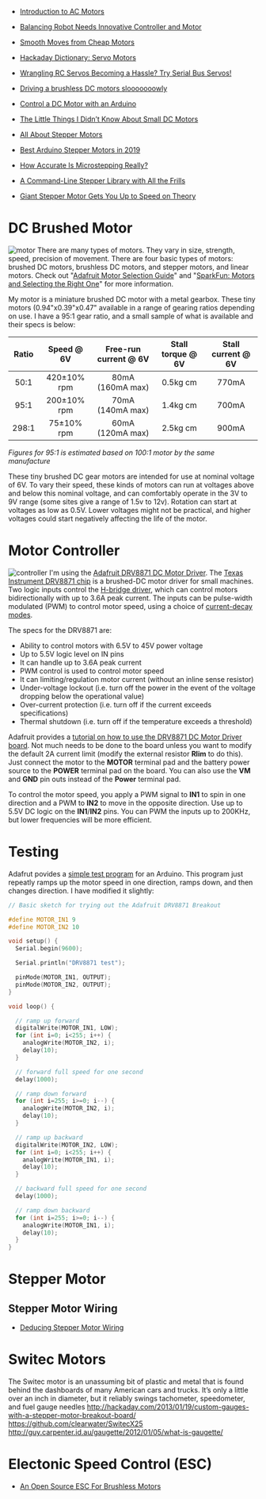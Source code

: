 
* [Introduction to AC Motors](http://www.allaboutcircuits.com/textbook/alternating-current/chpt-13/introduction-ac-motors/)
* [Balancing Robot Needs Innovative Controller and Motor](http://hackaday.com/2017/05/18/balancing-robot-needs-innovative-controller-and-motor/)
* [Smooth Moves from Cheap Motors](https://hackaday.com/2018/11/16/smooth-moves-from-cheap-motors/)

* [Hackaday Dictionary: Servo Motors](https://hackaday.com/2016/03/24/hackaday-dictionary-servo-motors/)
* [Wrangling RC Servos Becoming a Hassle? Try Serial Bus Servos!](https://hackaday.com/2018/07/05/wrangling-rc-servos-becoming-a-hassle-try-serial-bus-servos/)

* [Driving a brushless DC motors slooooooowly](http://hackaday.com/2015/04/20/driving-a-brushless-dc-motor-sloooooooowly/)
* [Control a DC Motor with an Arduino](http://www.allaboutcircuits.com/projects/control-a-motor-with-an-arduino/)
* [The Little Things I Didn’t Know About Small DC Motors](http://hackaday.com/2016/10/17/the-little-things-i-didnt-know-about-small-dc-motors/)

* [All About Stepper Motors](https://learn.adafruit.com/all-about-stepper-motors)
* [Best Arduino Stepper Motors in 2019 ](https://all3dp.com/1/best-arduino-stepper-motors/)
* [How Accurate Is Microstepping Really?](http://hackaday.com/2016/08/29/how-accurate-is-microstepping-really/)
* [A Command-Line Stepper Library with All the Frills](http://hackaday.com/2017/03/05/a-command-line-stepper-library-with-all-the-frills/)
* [Giant Stepper Motor Gets You Up to Speed on Theory](http://hackaday.com/2015/08/20/giant-stepper-motor-gets-you-up-to-speed-on-theory/)






# DC Brushed Motor
![motor](http://www.robotshop.com/media/catalog/product/cache/1/image/800x800/9df78eab33525d08d6e5fb8d27136e95/p/o/pololu-30-1-micro-metal-gearmotor-mp.jpg "Micro Metal Gear Motor")
There are many types of motors.
They vary in size, strength, speed, precision of movement.
There are four basic types of motors:
brushed DC motors, brushless DC motors, and stepper motors, and linear motors.
Check out "[Adafruit Motor Selection Guide][05]"
and "[SparkFun: Motors and Selecting the Right One][06]" for more information.

My motor is a miniature brushed DC motor with a metal gearbox.
These tiny motors (0.94"x0.39"x0.47" available in a range of gearing ratios depending on use.
I have a 95:1 gear ratio, and a small sample of what is available and their specs is below:

| Ratio |  Speed @ 6V | Free-run current @ 6V | Stall torque @ 6V | Stall current @ 6V |
|:-----:|:-----------:|:---------------------:|:-----------------:|:------------------:|
|  50:1 | 420±10% rpm |    80mA (160mA max)   |      0.5kg cm     |       770mA        |
|  95:1 | 200±10% rpm |    70mA (140mA max)   |      1.4kg cm     |       700mA        |
| 298:1 |  75±10% rpm |    60mA (120mA max)   |      2.5kg cm     |       900mA        |
_Figures for 95:1 is estimated based on 100:1 motor by the same manufacture_

These tiny brushed DC gear motors are intended for use at nominal voltage of 6V.
To vary their speed, these kinds of motors can run at voltages above and below this nominal voltage,
and can comfortably operate in the 3V to 9V range
(some sites give a range of 1.5v to 12v).
Rotation can start at voltages as low as 0.5V.
Lower voltages might not be practical,
and higher voltages could start negatively affecting the life of the motor.

# Motor Controller
![controller](https://cdn-shop.adafruit.com/1200x900/3190-01.jpg "Adafruit DRV8871 DC Motor Driver")
I'm using the [Adafruit DRV8871 DC Motor Driver][01].
The [Texas Instrument DRV8871 chip][02] is a brushed-DC motor driver for small machines.
Two logic inputs control the [H-bridge driver][03], which can control motors bidirectionally
with up to 3.6A peak current.
The inputs can be pulse-width modulated (PWM) to control motor speed,
using a choice of [current-decay modes][04].

The specs for the DRV8871 are:

* Ability to control motors with 6.5V to 45V power voltage
* Up to 5.5V logic level on IN pins
* It can handle up to 3.6A peak current
* PWM control is used to control motor speed
* It can limiting/regulation motor current (without an inline sense resistor)
* Under-voltage lockout (i.e. turn off the power in the event of the voltage dropping below the operational value)
* Over-current protection (i.e. turn off if the current exceeds specifications)
* Thermal shutdown (i.e. turn off if the temperature exceeds a threshold)

Adafruit provides a [tutorial on how to use the DRV8871 DC Motor Driver board][07].
Not much needs to be done to the board unless you want to modify the default 2A current limit
(modify the external resistor **Rlim** to do this).
Just connect the motor to the **MOTOR** terminal pad
and the battery power source to the **POWER** terminal pad on the board.
You can also use the **VM** and **GND** pin outs
instead of the **Power** terminal pad.

To control the motor speed,
you apply a PWM signal to **IN1**  to spin in one direction
and a PWM to **IN2** to move in the opposite direction.
Use up to 5.5V DC logic on the **IN1**/**IN2** pins.
You can PWM the inputs up to 200KHz, but lower frequencies will be more efficient.

# Testing
Adafrut povides a [simple test program][08] for an Arduino.
This program just repeatly ramps up the motor speed in one direction,
ramps down, and then changes direction.
I have modified it slightly:

```cpp
// Basic sketch for trying out the Adafruit DRV8871 Breakout

#define MOTOR_IN1 9
#define MOTOR_IN2 10

void setup() {
  Serial.begin(9600);

  Serial.println("DRV8871 test");

  pinMode(MOTOR_IN1, OUTPUT);
  pinMode(MOTOR_IN2, OUTPUT);
}

void loop() {

  // ramp up forward
  digitalWrite(MOTOR_IN1, LOW);
  for (int i=0; i<255; i++) {
    analogWrite(MOTOR_IN2, i);
    delay(10);
  }

  // forward full speed for one second
  delay(1000);

  // ramp down forward
  for (int i=255; i>=0; i--) {
    analogWrite(MOTOR_IN2, i);
    delay(10);
  }

  // ramp up backward
  digitalWrite(MOTOR_IN2, LOW);
  for (int i=0; i<255; i++) {
    analogWrite(MOTOR_IN1, i);
    delay(10);
  }

  // backward full speed for one second
  delay(1000);

  // ramp down backward
  for (int i=255; i>=0; i--) {
    analogWrite(MOTOR_IN1, i);
    delay(10);
  }
}
```

# Stepper Motor
## Stepper Motor Wiring
* [Deducing Stepper Motor Wiring](https://hackaday.com/2019/07/25/deducing-stepper-motor-wiring/)

# Switec Motors
The Switec motor is an unassuming bit of plastic and metal that is found behind the dashboards of many American cars and trucks. It’s only a little over an inch in diameter, but it reliably swings tachometer, speedometer, and fuel gauge needles
http://hackaday.com/2013/01/19/custom-gauges-with-a-stepper-motor-breakout-board/
https://github.com/clearwater/SwitecX25
http://guy.carpenter.id.au/gaugette/2012/01/05/what-is-gaugette/

# Electonic Speed Control (ESC)
* [An Open Source ESC For Brushless Motors](https://hackaday.com/2019/05/15/an-open-source-esc-for-brushless-motors/)



[01]:https://www.adafruit.com/products/3190
[02]:http://www.ti.com/lit/ds/symlink/drv8871.pdf
[03]:https://en.wikipedia.org/wiki/H_bridge
[04]:http://ebldc.com/?p=86
[05]:https://learn.adafruit.com/adafruit-motor-selection-guide/types-of-motors
[06]:https://learn.sparkfun.com/tutorials/motors-and-selecting-the-right-one
[07]:https://learn.adafruit.com/adafruit-drv8871-brushed-dc-motor-driver-breakout/
[08]:https://learn.adafruit.com/adafruit-drv8871-brushed-dc-motor-driver-breakout/usage
[09]:
[10]:
[11]:
[12]:
[13]:
[14]:
[15]:
[16]:
[17]:
[18]:
[19]:
[20]:
